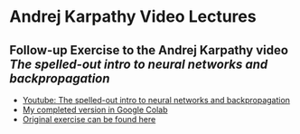 # Andrej Karpathy Video Lectures

## Follow-up Exercise to the Andrej Karpathy video *The spelled-out intro to neural networks and backpropagation*

- [Youtube: The spelled-out intro to neural networks and backpropagation](https://www.youtube.com/watch?v=VMj-3S1tku0)
- [My completed version in Google Colab](https://colab.research.google.com/drive/1jvQ3w_Lr4QqCLh5xP5V3nBJaljw5LU52#scrollTo=BUqsGb5o_h2P)
- [Original exercise can be found here](https://colab.research.google.com/drive/1FPTx1RXtBfc4MaTkf7viZZD4U2F9gtKN?usp=sharing)